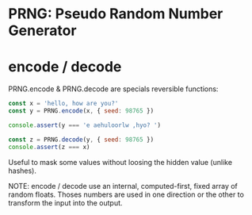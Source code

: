 # PRNG: Pseudo Random Number Generator

# encode / decode

PRNG.encode & PRNG.decode are specials reversible functions:
```js
const x = 'hello, how are you?'
const y = PRNG.encode(x, { seed: 98765 })

console.assert(y === 'e aehuloorlw ,hyo? ')

const z = PRNG.decode(y, { seed: 98765 })
console.assert(z === x)
```
Useful to mask some values without loosing the hidden value (unlike hashes).

NOTE: encode / decode use an internal, computed-first, fixed array of random floats.
Thoses numbers are used in one direction or the other to transform the input into 
the output.
